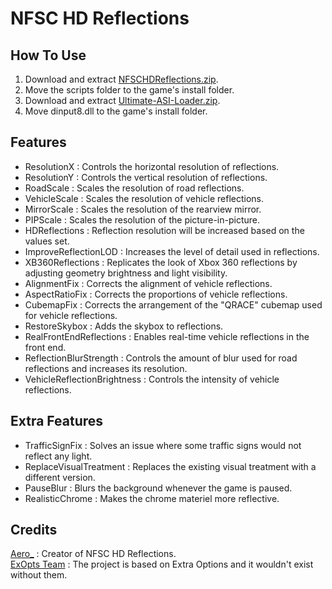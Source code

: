 # NFSC HD Reflections

## How To Use  
1. Download and extract [NFSCHDReflections.zip](https://github.com/AeroWidescreen/NFSCHDReflections/releases).  
2. Move the scripts folder to the game's install folder.  
3. Download and extract [Ultimate-ASI-Loader.zip](https://github.com/ThirteenAG/Ultimate-ASI-Loader/releases).  
4. Move dinput8.dll to the game's install folder.  

## Features
- ResolutionX : Controls the horizontal resolution of reflections.  
- ResolutionY : Controls the vertical resolution of reflections.  
- RoadScale : Scales the resolution of road reflections.  
- VehicleScale : Scales the resolution of vehicle reflections.  
- MirrorScale : Scales the resolution of the rearview mirror.
- PIPScale : Scales the resolution of the picture-in-picture. 
- HDReflections : Reflection resolution will be increased based on the values set.  
- ImproveReflectionLOD : Increases the level of detail used in reflections.  
- XB360Reflections : Replicates the look of Xbox 360 reflections by adjusting geometry brightness and light visibility.  
- AlignmentFix : Corrects the alignment of vehicle reflections.  
- AspectRatioFix : Corrects the proportions of vehicle reflections.  
- CubemapFix : Corrects the arrangement of the "QRACE" cubemap used for vehicle reflections.  
- RestoreSkybox : Adds the skybox to reflections.  
- RealFrontEndReflections : Enables real-time vehicle reflections in the front end.  
- ReflectionBlurStrength : Controls the amount of blur used for road reflections and increases its resolution. 
- VehicleReflectionBrightness : Controls the intensity of vehicle reflections.   

## Extra Features
- TrafficSignFix : Solves an issue where some traffic signs would not reflect any light.  
- ReplaceVisualTreatment : Replaces the existing visual treatment with a different version.  
- PauseBlur : Blurs the background whenever the game is paused.  
- RealisticChrome : Makes the chrome materiel more reflective.  

## Credits
[Aero_](https://github.com/AeroWidescreen) : Creator of NFSC HD Reflections.  
[ExOpts Team](https://github.com/ExOptsTeam/) : The project is based on Extra Options and it wouldn't exist without them.